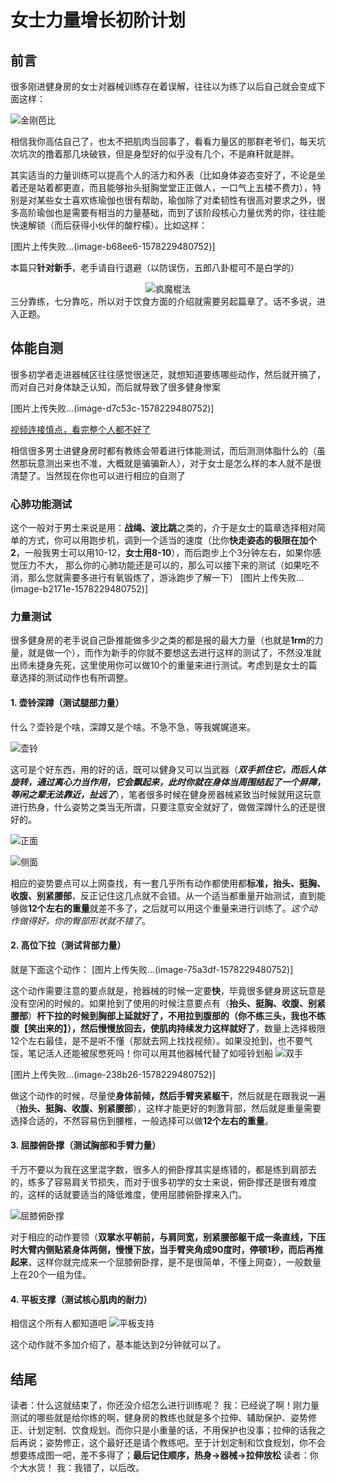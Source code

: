 # 女士力量增长初阶计划
## 前言
很多刚进健身房的女士对器械训练存在着误解，往往以为练了以后自己就会变成下面这样：

 ![金刚芭比](https://upload-images.jianshu.io/upload_images/2752403-854cbd186116c7b6.jpeg?imageMogr2/auto-orient/strip%7CimageView2/2/w/1240)

相信我你高估自己了，也太不把肌肉当回事了，看看力量区的那群老爷们，每天坑次坑次的撸着那几块破铁，但是身型好的似乎没有几个，不是麻秆就是胖。

其实适当的力量训练可以提高个人的活力和外表（比如身体姿态变好了，不论是坐着还是站着都更直，而且能够抬头挺胸堂堂正正做人，一口气上五楼不费力），特别是对某些女士喜欢练瑜伽也很有帮助，瑜伽除了对柔韧性有很高对要求之外，很多高阶瑜伽也是需要有相当的力量基础，而到了该阶段核心力量优秀的你，往往能快速解锁（而后获得小伙伴的酸柠檬）。比如这样：

[图片上传失败...(image-b68ee6-1578229480752)]

本篇只**针对新手**，老手请自行退避（以防误伤，五郎八卦棍可不是白学的）<center>![疯魔棍法](https://upload-images.jianshu.io/upload_images/2752403-40a38edf4575899f.gif?imageMogr2/auto-orient/strip%7CimageView2/2/w/1240)</center>
三分靠练，七分靠吃，所以对于饮食方面的介绍就需要另起篇章了。话不多说，进入正题。

## 体能自测

很多初学者走进器械区往往感觉很迷茫，就想知道要练哪些动作，然后就开搞了，而对自己对身体缺乏认知，而后就导致了很多健身惨案

[图片上传失败...(image-d7c53c-1578229480752)]

[视频连接慎点，看完整个人都不好了](https://www.bilibili.com/video/av16080759/)

相信很多男士进健身房时都有教练会带着进行体能测试，而后测测体脂什么的（虽然那玩意测出来也不准，大概就是骗骗新人），对于女士是怎么样的本人就不是很清楚了。当然现在你也可以进行相应的自测了

### 心肺功能测试

这个一般对于男士来说是用：**战绳、波比跳**之类的，介于是女士的篇章选择相对简单的方式，你可以用跑步机，调到一个适当的速度（比你**快走姿态的极限在加个2**，一般我男士可以用10-12，**女士用8-10**），而后跑步上个3分钟左右，如果你感觉压力不大， 那么你的心肺功能还是可以的，那么可以接下来的测试（如果吃不消，那么您就需要多进行有氧锻炼了，游泳跑步了解一下）
[图片上传失败...(image-b2171e-1578229480752)]

### 力量测试

很多健身房的老手说自己卧推能做多少之类的都是报的最大力量（也就是**1rm**的力量，就是做一个），而作为新手的你就不要想这去进行这样的测试了，不然没准就出师未捷身先死，这里使用你可以做10个的重量来进行测试。考虑到是女士的篇章选择的测试动作也有所调整。

#### 1. 壶铃深蹲（测试腿部力量）

什么？壶铃是个啥，深蹲又是个啥。不急不急，等我娓娓道来。

![壶铃](https://upload-images.jianshu.io/upload_images/2752403-83fcf37728a03343.gif?imageMogr2/auto-orient/strip%7CimageView2/2/w/1240)

这可是个好东西，用的好的话，既可以健身又可以当武器（_**双手抓住它，而后人体旋转，通过离心力当作用，它会飘起来，此时你就在身体当周围结起了一个屏障，等闲之辈无法靠近，扯远了**_），笔者很多时候在健身房器械紧致当时候就用这玩意进行热身，什么姿势之类当无所谓，只要注意安全就好了，做做深蹲什么的还是很好的。

![正面](https://upload-images.jianshu.io/upload_images/2752403-fa1a89dc3cec2dd9.jpg?imageMogr2/auto-orient/strip%7CimageView2/2/w/1240)

![侧面](https://upload-images.jianshu.io/upload_images/2752403-c4ccc84b3049ad4a.jpg?imageMogr2/auto-orient/strip%7CimageView2/2/w/1240)

相应的姿势要点可以上网查找，有一套几乎所有动作都使用都**标准，抬头、挺胸、收腹、别紧腰部**，反正记住这几点就不会错。从一个适当都重量开始测试，直到能够做**12个左右的重量**就差不多了，之后就可以用这个重量来进行训练了。_这个动作做得好，你的臀部形状就不错了_。

#### 2. 高位下拉（测试背部力量）

就是下面这个动作：
[图片上传失败...(image-75a3df-1578229480752)]

这个动作需要注意的要点就是，抢器械的时候一定要**快**，毕竟很多健身房这玩意是没有空闲的时候的。如果抢到了使用的时候注意要点有（**抬头、挺胸、收腹、别紧腰部**）**杆下拉的时候到胸部上延就好了，不用拉到腹部的（你不练三头，我也不练腹【笑出来的】），然后慢慢放回去，使肌肉持续发力这样就好了**，数量上选择极限12个左右最佳，是不是听不懂（那就去网上找找视频）。如果没抢到，也不要气馁，笔记活人还能被尿憋死吗！你可以用其他器械代替了如哑铃划船
![双手](https://upload-images.jianshu.io/upload_images/2752403-3c5399a2b8b4dbee.jpg?imageMogr2/auto-orient/strip%7CimageView2/2/w/1240)

[图片上传失败...(image-238b26-1578229480752)]

做这个动作的时候，尽量使**身体前倾，然后手臂夹紧躯干**，然后就是在跟我说一遍（**抬头、挺胸、收腹、别紧腰部**），这样才能更好的刺激背部，然后就是重量需要选择合适的，不然容易伤到腰椎，一般选择可以做**12个左右的重量**。

#### 3. 屈膝俯卧撑（测试胸部和手臂力量）

千万不要以为我在这里混字数，很多人的俯卧撑其实是练错的，都是练到肩部去的，练多了容易肩关节损失，而对于很多初学的女士来说，俯卧撑还是很有难度的，这样的话就要适当的降低难度，使用屈膝俯卧撑来入门。

![屈膝俯卧撑](https://upload-images.jianshu.io/upload_images/2752403-0bdd2e88d7a5a5f9.jpg?imageMogr2/auto-orient/strip%7CimageView2/2/w/1240)

对于相应的动作要领（**双掌水平朝前，与肩同宽，别紧腰部躯干成一条直线，下压时大臂内侧贴紧身体两侧，慢慢下放，当手臂夹角成90度时，停顿1秒，而后再推起来**，这样你就完成来一个屈膝俯卧撑，是不是很简单，不懂上网查），一般数量上在20个一组为佳。

#### 4. 平板支撑（测试核心肌肉的耐力）

相信这个所有人都知道吧
![平板支持](https://upload-images.jianshu.io/upload_images/2752403-131045a1f13138d4.jpg?imageMogr2/auto-orient/strip%7CimageView2/2/w/1240)


这个动作就不多加介绍了，基本能达到2分钟就可以了。

## 结尾

读者：什么这就结束了，你还没介绍怎么进行训练呢？
我：已经说了啊！刚力量测试的哪些就是给你练的啊，健身房的教练也就是多个拉伸、辅助保护、姿势修正、计划定制、饮食规划。而你只是小重量的话，不用保护也没事；拉伸的话我之后再说；姿势修正，这个最好还是请个教练吧。至于计划定制和饮食规划，你不会想要练成图一吧，差不多得了；**最后记住顺序，热身->器械->拉伸放松**
读者：你个大水货！
我：我错了，以后改。
